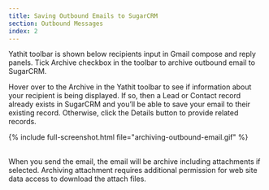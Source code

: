 ```yaml
---
title: Saving Outbound Emails to SugarCRM
section: Outbound Messages
index: 2
---
```


Yathit toolbar is shown below recipients input in Gmail compose and reply panels. Tick Archive checkbox in the toolbar to archive outbound email to SugarCRM.

Hover over to the Archive in the Yathit toolbar to see if information about your recipient is being displayed. If so, then a Lead or Contact record already exists in SugarCRM and you’ll be able to save your email to their existing record. Otherwise, click the Details button to provide related records.

{% include full-screenshot.html file="archiving-outbound-email.gif" %}

<br/>
When you send the email, the email will be archive including attachments if selected. Archiving attachment requires additional permission for web site data access to download the attach files.


